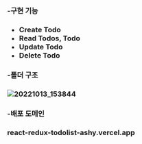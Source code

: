 <h3>-구현 기능<h3/>
    
- Create Todo
- Read Todos, Todo
- Update Todo
- Delete Todo


<h3>-폴더 구조<h3/>


![20221013_153844](https://user-images.githubusercontent.com/87680494/195521093-3aec9e93-4575-4741-9213-c22bea0eb2cc.png)



<h3>-배포 도메인<h3/>



react-redux-todolist-ashy.vercel.app
